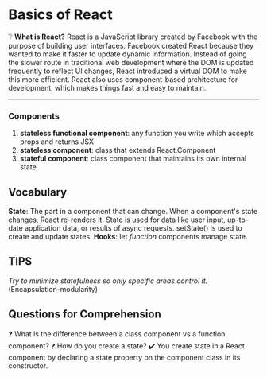  # Basics of React 
 
 :grey_question: 
 **What is React?**
React is a JavaScript library created by Facebook with the purpose of building user interfaces. Facebook created React because they wanted to make it faster to update dynamic information. Instead of going the slower route in traditional web development where the DOM is updated frequently to reflect UI changes, React introduced a virtual DOM to make this more efficient. React also uses component-based architecture for development, which makes things fast and easy to maintain. 
 
 ---
 
### Components
1. **stateless functional component**: any function you write which accepts props and returns JSX
2. **stateless component**: class that extends React.Component
3. **stateful component**: class component that maintains its own internal state

## Vocabulary
**State**: The part in a component that can change. When a component's state changes, React re-renders it. State is used for data like user input, up-to-date application data, or results of async requests. setState() is used to create and update states.
**Hooks**: let *function* components manage state.

## TIPS
*Try to minimize statefulness so only specific areas control it.* (Encapsulation-modularity)

## Questions for Comprehension
:question: What is the difference between a class component vs a function component? 
:question: How do you create a state?
:heavy_check_mark: You create state in a React component by declaring a state property on the component class in its constructor.
